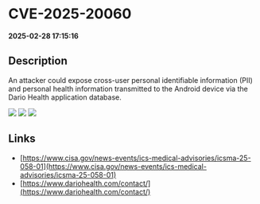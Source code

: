 # CVE-2025-20060

**2025-02-28 17:15:16**

## Description
An attacker could expose cross-user personal identifiable information (PII) and personal health information transmitted to the Android device via the Dario Health application database.

![](https://img.shields.io/static/v1?label=Score&message=8.7&color=red)
![](https://img.shields.io/static/v1?label=Severity&message=HIGH&color=red)
![](https://img.shields.io/static/v1?label=CWE&message=Exposure&color=green)

## Links
- [https://www.cisa.gov/news-events/ics-medical-advisories/icsma-25-058-01](https://www.cisa.gov/news-events/ics-medical-advisories/icsma-25-058-01)
- [https://www.dariohealth.com/contact/](https://www.dariohealth.com/contact/)
